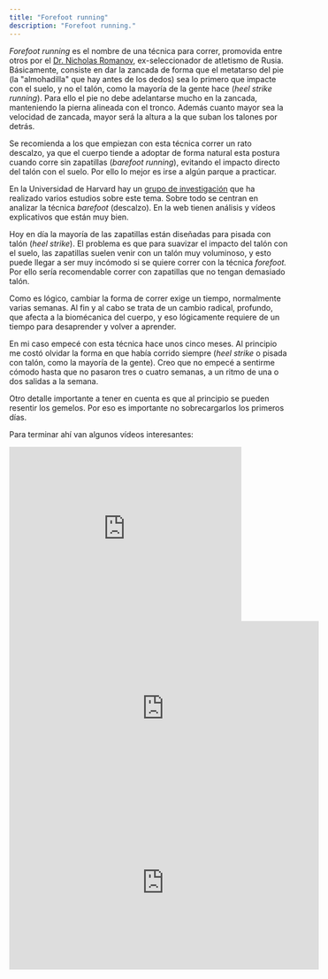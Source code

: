 ```yaml
---
title: "Forefoot running"
description: "Forefoot running."
---
```


_Forefoot running_ es el nombre de una técnica para correr, promovida entre otros por el [Dr. Nicholas Romanov](http://www.posetech.com/pose_method/DrNicholasRomanov.html "Nicholas Romanov"), ex-seleccionador de atletismo de Rusia. Básicamente, consiste en dar la zancada de forma que el metatarso del pie (la "almohadilla" que hay antes de los dedos) sea lo primero que impacte con el suelo, y no el talón, como la mayoría de la gente hace (_heel strike running_). Para ello el pie no debe adelantarse mucho en la zancada, manteniendo la pierna alineada con el tronco. Además cuanto mayor sea la velocidad de zancada, mayor será la altura a la que suban los talones por detrás.

Se recomienda a los que empiezan con esta técnica correr un rato descalzo, ya que el cuerpo tiende a adoptar de forma natural esta postura cuando corre sin zapatillas (_barefoot running_), evitando el impacto directo del talón con el suelo. Por ello lo mejor es irse a algún parque a practicar.

En la Universidad de Harvard hay un [grupo de investigación](http://www.barefootrunning.fas.harvard.edu/index.html) que ha realizado varios estudios sobre este tema. Sobre todo se centran en analizar la técnica _barefoot_ (descalzo). En la web tienen análisis y vídeos explicativos que están muy bien.

Hoy en día la mayoría de las zapatillas están diseñadas para pisada con talón (_heel strike_). El problema es que para suavizar el impacto del talón con el suelo, las zapatillas suelen venir con un talón muy voluminoso, y esto puede llegar a ser muy incómodo si se quiere correr con la técnica _forefoot._ Por ello sería recomendable correr con zapatillas que no tengan demasiado talón. 

Como es lógico, cambiar la forma de correr exige un tiempo, normalmente varias semanas. Al fin y al cabo se trata de un cambio radical, profundo, que afecta a la biomécanica del cuerpo, y eso lógicamente requiere de un tiempo para desaprender y volver a aprender.

En mi caso empecé con esta técnica hace unos cinco meses. Al principio me costó olvidar la forma en que había corrido siempre (_heel strike_ o pisada con talón, como la mayoría de la gente). Creo que no empecé a sentirme cómodo hasta que no pasaron tres o cuatro semanas, a un ritmo de una o dos salidas a la semana.

Otro detalle importante a tener en cuenta es que al principio se pueden resentir los gemelos. Por eso es importante no sobrecargarlos los primeros días.   

Para terminar ahí van algunos vídeos interesantes:

<div class="media-container">
  <iframe width="420" height="315" src="https://www.youtube.com/embed/90cHm9UO9bs" frameborder="0" allowfullscreen></iframe>
</div>  

<div class="media-container">
  <iframe width="560" height="315" src="https://www.youtube.com/embed/XrOgDCZ4GUo" frameborder="0" allowfullscreen></iframe>
</div>

<div class="media-container">
  <iframe width="560" height="315" src="https://www.youtube.com/embed/9itkEkcQ8WM" frameborder="0" allowfullscreen></iframe>
</div>
